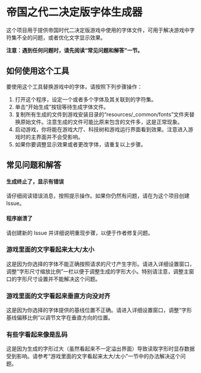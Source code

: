 # 帝国之代二决定版字体生成器

这个项目用于提供帝国时代二决定版游戏中使用的字体文件，可用于解决游戏中字符集不全的问题，或者优化文字显示效果。

**注意：遇到任何问题时，请先阅读“常见问题和解答”一节。**

## 如何使用这个工具

要使用这个工具替换游戏中的字体，请按照下列步骤操作：

1. 打开这个程序，设定一个或者多个字体及其关联到的字符集。
2. 单击“开始生成”按钮等待生成字体文件。
3. 复制所有生成的文件到游戏安装目录的“resources/_common/fonts”文件夹替换原始文件。注意生成的文件可能比原来包含的文件多，这是正常现象。
4. 启动游戏，你将能在游戏大厅、科技树和游戏运行界面看到效果。注意进入游戏时的主界面并不会受影响。
5. 如果你要调整显示效果或者更改字体，请重复以上步骤。

## 常见问题和解答

#### 生成终止了，显示有错误

请仔细阅读错误消息，按照提示操作。如果你仍然有问题，请在为这个项目创建 Issue。

#### 程序崩溃了

请创建新的 Issue 并详细说明重现步骤，以便于作者修复问题。

### 游戏里面的文字看起来太大/太小

这是因为你选择的字体不能正确按照请求的尺寸产生字形。请进入详细设置窗口，调整“字形尺寸缩放比例”一栏以便于调整生成的字形大小。特别请注意，调整主窗口的字形尺寸设置并不能解决这个问题。

### 游戏里面的文字看起来垂直方向没对齐

这是因为你选择的字体提供的基线位置不正确。请进入详细设置窗口，调整“字形基线偏移比例”以调节文字在垂直方向的位置。

### 有些字看起来像是乱码

这是因为生成的字形过大（虽然看起来不一定溢出界面）导致读取字形时显存数据受到影响。请参考“游戏里面的文字看起来太大/太小”一节中的办法解决这个问题。
